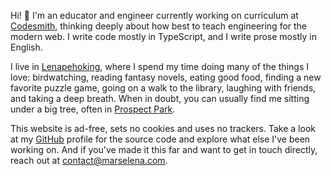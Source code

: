 Hi! 👋 I'm an educator and engineer currently working on curriculum at [Codesmith](https://codesmith.io), thinking deeply about how best to teach engineering for the modern web. I write code mostly in TypeScript, and I write prose mostly in English.

I live in [Lenapehoking](https://en.wikipedia.org/wiki/Lenapehoking), where I spend my time doing many of the things I love: birdwatching, reading fantasy novels, eating good food, finding a new favorite puzzle game, going on a walk to the library, laughing with friends, and taking a deep breath. When in doubt, you can usually find me sitting under a big tree, often in [Prospect Park](https://www.prospectpark.org/visit-the-park/park-map/).

This website is ad-free, sets no cookies and uses no trackers. Take a look at my [GitHub](https://github.com/marsbird) profile for the source code and explore what else I've been working on. And if you've made it this far and want to get in touch directly, reach out at contact@marselena.com.
